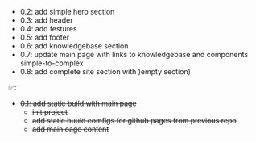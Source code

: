 - 0.2: add simple hero section
- 0.3: add header
- 0.4: add festures
- 0.5: add footer
- 0.6: add knowledgebase section
- 0.7: update main page with links to knowledgebase and components simple-to-complex
- 0.8: add complete site section with )empty section)

✅:
- ~~0.1: add static build with main page~~
  - ~~init project~~
  - ~~add static buuld comfigs for github pages from previous repo~~
  - ~~add main oage content~~
